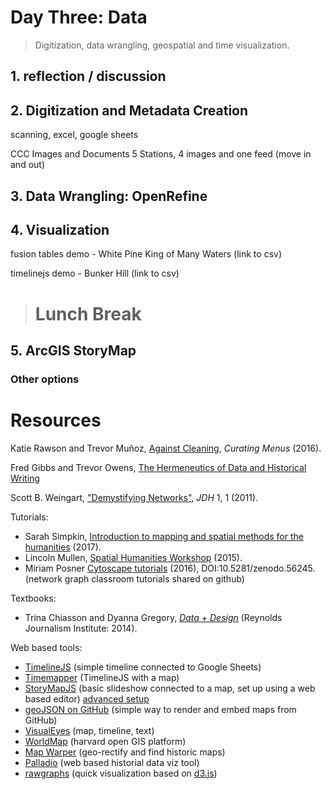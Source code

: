 # Day Three: Data

> Digitization, data wrangling, geospatial and time visualization.

## 1. reflection / discussion

## 2. Digitization and Metadata Creation

scanning, excel, google sheets

CCC Images and Documents
5 Stations, 4 images and one feed (move in and out)


## 3. Data Wrangling: OpenRefine

## 4. Visualization

fusion tables demo -  White Pine King of Many Waters (link to csv)

timelinejs demo - Bunker Hill (link to csv)

> # Lunch Break

## 5. ArcGIS StoryMap

### Other options

# Resources

Katie Rawson and Trevor Muñoz, [Against Cleaning](http://curatingmenus.org/articles/against-cleaning/), *Curating Menus* (2016).

Fred Gibbs and Trevor Owens, [The Hermeneutics of Data and Historical Writing](http://quod.lib.umich.edu/d/dh/12230987.0001.001/1:7/--writing-history-in-the-digital-age?g=dculture;rgn=div1;view=fulltext;xc=1#7.3)

Scott B. Weingart, ["Demystifying Networks"](http://journalofdigitalhumanities.org/1-1/demystifying-networks-by-scott-weingart/), *JDH* 1, 1 (2011).

Tutorials:
- Sarah Simpkin, [Introduction to mapping and spatial methods for the humanities](https://ssimpkin.github.io/dhsite2017/) (2017).
- Lincoln Mullen, [Spatial Humanities Workshop](http://lincolnmullen.com/projects/spatial-workshop/) (2015).
- Miriam Posner [Cytoscape tutorials](https://github.com/miriamposner/cytoscape_tutorials) (2016), DOI:10.5281/zenodo.56245. (network graph classroom tutorials shared on github)

Textbooks:
- Trina Chiasson and Dyanna Gregory, [*Data + Design*](https://infoactive.co/data-design) (Reynolds Journalism Institute: 2014).

Web based tools:
- [TimelineJS](https://timeline.knightlab.com/) (simple timeline connected to Google Sheets)
- [Timemapper](http://timemapper.okfnlabs.org/) (TimelineJS with a map)
- [StoryMapJS](https://storymap.knightlab.com/) (basic slideshow connected to a map, set up using a web based editor) [advanced setup](https://storymap.knightlab.com/advanced/)
- [geoJSON on GitHub](https://help.github.com/articles/mapping-geojson-files-on-github/) (simple way to render and embed maps from GitHub)
- [VisualEyes](http://www.viseyes.org/visualeyes/) (map, timeline, text)
- [WorldMap](http://worldmap.harvard.edu/) (harvard open GIS platform)
- [Map Warper](http://mapwarper.net/) (geo-rectify and find historic maps)
- [Palladio](http://hdlab.stanford.edu/palladio/) (web based historial data viz tool)
- [rawgraphs](http://rawgraphs.io/) (quick visualization based on [d3.js](https://d3js.org/))
